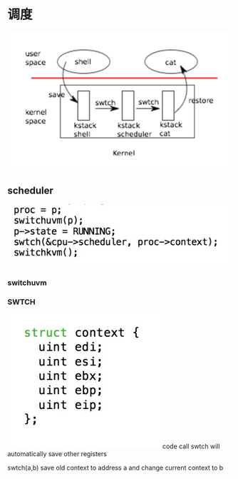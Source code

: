 # 调度

![](media/15392006169070/15392006397645.jpg)

## scheduler
![-w350](media/15392006169070/15392006648616.jpg)

### switchuvm

### SWTCH

![-w200](media/15392006169070/15392008569255.jpg)
code call swtch will automatically save other registers 

swtch(a,b) save old context to address a and change current context to b


